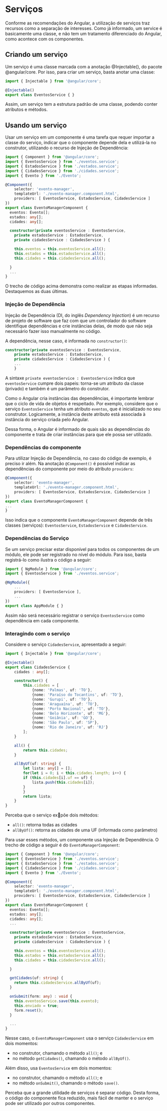 # Serviços

Conforme as recomendações do Angular, a utilização de serviços traz recursos como a separação de interesses. Como já informado, um service é basicamente uma classe, e não tem um tratamento diferenciado do Angular, como acontece com os componentes.

## Criando um serviço

Um serviço é uma classe marcada com a anotação @Injectable\(\), do pacote @angular/core. Por isso, para criar um serviço, basta anotar uma classe:

```typescript
import { Injectable } from '@angular/core';

@Injectable()
export class EventosService { }
```

Assim, um serviço tem a estrutura padrão de uma classe, podendo conter atributos e métodos.

## Usando um serviço

Usar um serviço em um componente é uma tarefa que requer importar a classe do serviço, indicar que o componente depende dela e utilizá-la no construtor, utilizando o recurso de Injeção de Dependência:

```typescript
import { Component } from '@angular/core';
import { EventosService } from './eventos.service';
import { EstadosService } from './estados.service';
import { CidadesService } from './cidades.service';
import { Evento } from './Evento';

@Component({
    selector: 'evento-manager',
    templateUrl: './evento-manager.component.html',
    providers: [ EventosService, EstadosService, CidadesService ]
})
export class EventoManagerComponent {
  eventos: Evento[];
  estados: any[];
  cidades: any[];

  constructor(private eventosService : EventosService, 
    private estadosService : EstadosService,
    private cidadesService : CidadesService ) {

    this.eventos = this.eventosService.all();
    this.estados = this.estadosService.all();
    this.cidades = this.cidadesService.all();

  }
  ...
}
```

O trecho de código acima demonstra como realizar as etapas informadas. Destaquemos as duas últimas.

### Injeção de Dependência

Injeção de Dependência \(DI, do inglês _Dependency Injection_\) é um recurso de projeto de software que faz com que um controlador do software identifique dependências e crie instâncias delas, de modo que não seja necessário fazer isso manualmente no código.

A dependência, nesse caso, é informada no `constructor()`:

```typescript
constructor(private eventosService : EventosService, 
    private estadosService : EstadosService,
    private cidadesService : CidadesService ) {
    ...
    }
```

A sintaxe `private eventosService : EventosService` indica que `eventosService` cumpre dois papeis: torna-se um atributo da classe \(privado\) e também é um parâmetro do construtor.

Como o Angular cria instâncias das dependências, é importante lembrar que o ciclo de vida de objetos é respeitado. Por exemplo, considere que o serviço `EventosService` tenha um atributo `eventos`, que é inicializado no seu construtor. Logicamente, a instância deste atributo está associada à instância do serviço criada pelo Angular.

Dessa forma, o Angular é informado de quais são as dependências do componente e trata de criar instâncias para que ele possa ser utilizado.

### Dependências do componente

Para utilizar Injeção de Dependência, no caso do código de exemplo, é preciso ir além. Na anotação `@Component()` é possível indicar as dependências do componente por meio do atributo `providers`:

```typescript
@Component({
    selector: 'evento-manager',
    templateUrl: './evento-manager.component.html',
    providers: [ EventosService, EstadosService, CidadesService ]
})
export class EventoManagerComponent {
...
}
```

Isso indica que o componente `EventoManagerComponent` depende de três classes \(serviços\): `EventosService`, `EstadosService` e `CidadesService`.

### Dependências do Serviço

Se um serviço precisar estar disponível para todos os componentes de um módulo, ele pode ser registrado no nível do módulo. Para isso, basta registrá-lo como ilustra o código a seguir:

```typescript
import { NgModule } from '@angular/core';
import { EventosService } from './eventos.service';

@NgModule({
    ...
    providers: [ EventosService ],
    ...
})
export class AppModule { }
```

Assim não será necessário registrar o serviço `EventosService` como dependência em cada componente.

### Interagindo com o serviço

Considere o serviço `CidadesService`, apresentado a seguir:

```typescript
import { Injectable } from '@angular/core';

@Injectable()
export class CidadesService {
    cidades : any[];

    constructor() {
        this.cidades = [
            {nome: 'Palmas', uf: 'TO'},
            {nome: 'Paraíso do Tocantins', uf: 'TO'},
            {nome: 'Gurupi', uf: 'TO'},
            {nome: 'Araguaína', uf: 'TO'},
            {nome: 'Porto Nacional', uf: 'TO'},
            {nome: 'Belo Horizonte', uf: 'MG'},
            {nome: 'Goiânia', uf: 'GO'},
            {nome: 'São Paulo', uf: 'SP'},
            {nome: 'Rio de Janeiro', uf: 'RJ'}
        ];
    }

    all() {
        return this.cidades;
    }

    allByUf(uf: string) {
        let lista: any[] = [];
        for(let i = 0; i < this.cidades.length; i++) {
        if (this.cidades[i].uf == uf) {
            lista.push(this.cidades[i]);
        }
        }
        return lista;
    }
}
```

Perceba que o serviço expõe dois métodos:

* `all()`: retorna todas as cidades
* `allByUf()`: retorna as cidades de uma UF \(informada como parâmetro\)

Para usar esses métodos, um componente usa Injeção de Dependência. O trecho de código a seguir é do `EventoManagerComponent`:

```typescript
import { Component } from '@angular/core';
import { EventosService } from './eventos.service';
import { EstadosService } from './estados.service';
import { CidadesService } from './cidades.service';
import { Evento } from './Evento';

@Component({
    selector: 'evento-manager',
    templateUrl: './evento-manager.component.html',
    providers: [ EventosService, EstadosService, CidadesService ]
})
export class EventoManagerComponent {
  eventos: Evento[];
  estados: any[];
  cidades: any[];
  ...

  constructor(private eventosService : EventosService, 
    private estadosService : EstadosService,
    private cidadesService : CidadesService ) {

    this.eventos = this.eventosService.all();
    this.estados = this.estadosService.all();
    this.cidades = this.cidadesService.all();

  }

  getCidades(uf: string) {
    return this.cidadesService.allByUf(uf);
  }

  onSubmit(form: any) : void {
    this.eventosService.save(this.evento);
    this.enviado = true;
    form.reset();
  }

  ...
}
```

Nesse caso, o `EventoManagerComponent` usa o serviço `CidadesService` em dois momentos:

* no construtor, chamando o método `all()`; e
* no método `getCidades()`, chamando o método `allByUf()`.

Além disso, usa `EventosService` em dois momentos:

* no construtor, chamando o método `all()`; e
* no método `onSubmit()`, chamando o método `save()`.

Perceba que a grande utilidade de serviços é separar código. Desta forma, o código do componente fica reduzido, mais fácil de manter e o serviço pode ser utilizado por outros componentes.

